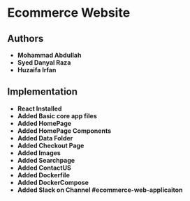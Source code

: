 # Ecommerce Website

## Authors
- **Mohammad Abdullah**
- **Syed Danyal Raza**
- **Huzaifa Irfan**

## Implementation
- **React Installed**
- **Added Basic core app files**
- **Added HomePage**
- **Added HomePage Components**
- **Added Data Folder**
- **Added Checkout Page**
- **Added Images**
- **Added Searchpage**
- **Added ContactUS**
- **Added Dockerfile**
- **Added DockerCompose**
- **Added Slack on Channel #ecommerce-web-applicaiton**
